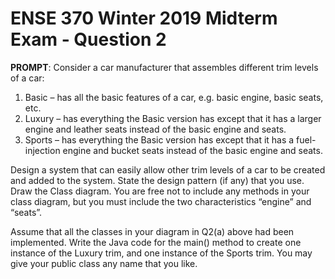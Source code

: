 # ENSE 370 Winter 2019 Midterm Exam - Question 2

**PROMPT**: Consider a car manufacturer that assembles different trim levels of a car: 
1. Basic – has all the basic features of a car, e.g. basic engine, basic seats, etc. 
2. Luxury – has everything the Basic version has except that it has a larger engine and leather seats instead of the basic engine and seats. 
3. Sports – has everything the Basic version has except that it has a fuel-injection engine and bucket seats instead of the basic engine and seats.

Design a system that can easily allow other trim levels of a car to be created and added  to the system. State the design pattern (if any) that you use. Draw the Class diagram.  You are free not to include any methods in your class diagram, but you must include the two characteristics “engine” and “seats”.

Assume that all the classes in your diagram in Q2(a) above had been implemented. Write the Java code for the main() method to create one instance of the Luxury  trim, and one instance of the Sports trim. You may give your public class any name that you like.
